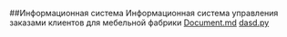 ##Информационная система
Информационная система управления заказами клиентов для мебельной фабрики
[Document.md](https://github.com/user-attachments/files/23230437/Document.md)
[dasd.py](https://github.com/user-attachments/files/23230441/dasd.py)
